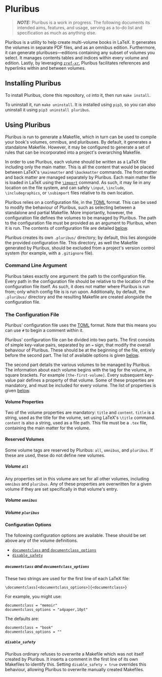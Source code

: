# Pluribus

> **_NOTE:_**
> Pluribus is a work in progress.
> The following documents its intended aims, features, and usage, serving as a to-do list and specification as much as anything else.

Pluribus is a utility to help create multi-volume books in LaTeX.
It generates the volumes in separate PDF files, and as an omnibus edition.
Furthermore, it can generate pluribuses&mdash;editions containing any subset of volumes you select.
It manages contents tables and indices within every volume and edition.
Lastly, by leveraging [`zref-xr`](https://ctan.org/pkg/zref), Pluribus facilitates references and hyperlinks within and between volumes.

## Installing Pluribus

To install Pluribus, clone this repository, `cd` into it, then run `make install`.

To uninstall it, run `make uninstall`.
It is installed using `pip3`, so you can also uninstall it using `pip3 uninstall pluribus`.

## Using Pluribus

Pluribus is run to generate a Makefile, which in turn can be used to compile your book's volumes, omnibus, and pluribuses.
By default, it generates a standalone Makefile.
However, it may be configured to generate a set of rules that can be incorporated into a project's overarching Makefile.

In order to use Pluribus, each volume should be written as a LaTeX file including only the main matter.
This is all the content that would be placed between LaTeX's `\mainmatter` and `\backmatter` commands.
The front matter and back matter are managed separately by Pluribus.
Each main matter file is loaded in LaTeX using the [`\import`](https://ctan.org/pkg/import) command.
As such, it may lie in any location on the file system, and can safely `\input`, `\include`, `\includegraphics`, or `\subimport` files relative to its own location.

Pluribus relies on a configuration file, in the [TOML](https://github.com/toml-lang/toml) format.
This can be used to modify the behaviour of Pluribus, such as selecting between a standalone and partial Makefile.
More importantly, however, the configuration file defines the volumes to be managed by Pluribus.
The path to the configuration file must be provided as an argument to Pluribus, when it is run.
The contents of configuration file are detailed [below](#user-content-the-configuration-file).

Pluribus creates its own `.pluribus/` directory; by default, this lies alongside the provided configuration file.
This directory, as well the Makefile generated by Pluribus, should be excluded from a project's version control system (for example, with a `.gitignore` file).

### Command Line Argument

Pluribus takes exactly one argument: the path to the configuration file.
Every path in the configuration file should be relative to the location of the configuration file itself.
As such, it does not matter where Pluribus is run from; only which config file is is run upon.
Additionally, by default, the `.pluribus/` directory and the resulting Makefile are created alongside the configuration file.

### The Configuration File

Pluribus' configuration file uses the [TOML](https://github.com/toml-lang/toml) format.
Note that this means you can use `#` to begin a comment within it.

Pluribus' configuration file can be divided into two parts.
The first consists of simple key-value pairs, separated by an `=` sign, that modify the overall behaviour of Pluribus.
These should be at the beginning of the file, entirely before the second part.
The list of available options is given [below](#user-content-configuration-options).

The second part details the various volumes to be managed by Pluribus.
The information about each volume begins with the tag for the volume, in square brackets.
For example `[the-first-volume]`.
Every subsequent key-value pair defines a property of that volume.
Some of these properties are mandatory, and must be included for every volume.
The list of properties is given [below](#user-content-volume-properties).

#### Volume Properties

Two of the volume properties are mandatory: `title` and `content`.
`title` is a string, used as the title for the volume, set using LaTeX's `\title` command.
`content` is also a string, used as a file path.
This file must be a `.tex` file, containing the main matter for the volume.

#### Reserved Volumes

Some volume tags are reserved by Pluribus: `all`, `omnibus`, and `pluribus`.
If these are used, these do not define new volumes.

##### Volume `all`

Any properties set in this volume are set for all other volumes, including `omnibus` and `pluribus`.
Any of these properties are overwritten for a given volume if they are set specifically in that volume's entry.

##### Volume `omnibus`

##### Volume `pluribus`

#### Configuration Options

The following configuration options are available.
These should be set above any of the volume definitions.
- [`documentclass` and `documentclass_options`](#user-content-documentclass-and-documentclass_options)
- [`disable_safety`](#user-content-disable_safety)

##### `documentclass` and `documentclass_options`
These two strings are used for the first line of each LaTeX file:
```
\documentclass[<documentclass_options>]{<documentclass>}
```
For example, you might use:
```
documentclass = "memoir"
documentclass_options = "a4paper,10pt"
```
The defaults are:
```
documentclass = "book"
documentclass_options = ""
```

##### `disable_safety`
Pluribus ordinary refuses to overwrite a Makefile which was not itself created by Pluribus.
It inserts a comment in the first line of its own Makefiles to identify this.
Setting `disable_safety = true` overrides this behaviour, allowing Pluribus to overwrite manually created Makefiles.
